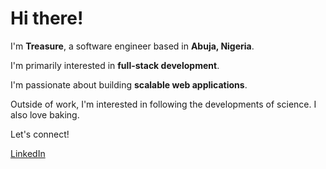 # Hi there!

I'm **Treasure**, a software engineer based in **Abuja, Nigeria**.

I'm primarily interested in **full-stack development**.

I'm passionate about building **scalable web applications**.

Outside of work, I'm interested in  following the developments of science. I also love baking.

Let's connect!

[LinkedIn](https://www.bing.com/ck/a?!&&p=063f5391814600126964b5653cde8d70fdb485f18446e592b43bc9be134dc10aJmltdHM9MTczMjgzODQwMA&ptn=3&ver=2&hsh=4&fclid=28c9b531-77f0-6749-1f73-a077769666eb&psq=treasure+afensumen+linkedin&u=a1aHR0cHM6Ly9uZy5saW5rZWRpbi5jb20vaW4vdHJlYXN1cmUtYWZlbnN1bWVuLTU2OWE5ODI3MQ&ntb=1)

